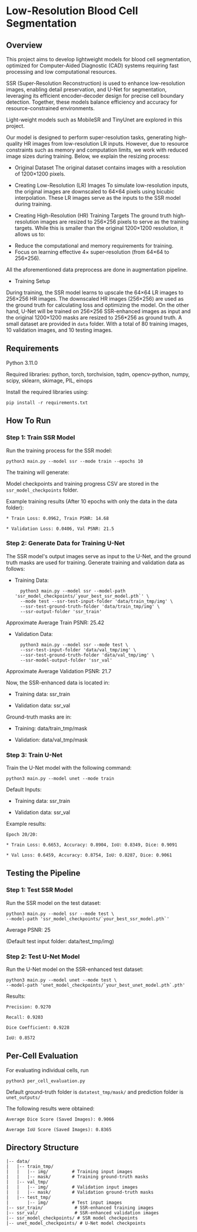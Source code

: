 # Low-Resolution Blood Cell Segmentation

## Overview

This project aims to develop lightweight models for blood cell segmentation, optimized for Computer-Aided Diagnostic (CAD) systems requiring fast processing and low computational resources.

SSR (Super-Resolution Reconstruction) is used to enhance low-resolution images, enabling detail preservation, and U-Net for segmentation, leveraging its efficient encoder-decoder design for precise cell boundary detection. Together, these models balance efficiency and accuracy for resource-constrained environments.

Light-weight models such as MobileSR and TinyUnet are explored in this project.

Our model is designed to perform super-resolution tasks, generating high-quality HR images from low-resolution LR inputs. However, due to resource constraints such as memory and computation limits, we work with reduced image sizes during training. Below, we explain the resizing process:

* Original Dataset
The original dataset contains images with a resolution of 1200×1200 pixels.
* Creating Low-Resolution (LR) Images
To simulate low-resolution inputs, the original images are downscaled to 64×64 pixels using bicubic interpolation. These LR images serve as the inputs to the SSR model during training.

* Creating High-Resolution (HR) Training Targets
The ground truth high-resolution images are resized to 256×256 pixels to serve as the training targets. While this is smaller than the original 1200×1200 resolution, it allows us to:

- Reduce the computational and memory requirements for training.
- Focus on learning effective 4× super-resolution (from 64×64 to 256×256).

All the aforementioned data preprocess are done in augmentation pipeline.

* Training Setup
  
During training, the SSR model learns to upscale the 64×64 LR images to 256×256 HR images. The downscaled HR images (256×256) are used as the ground truth for calculating loss and optimizing the model.
On the other hand, U-Net will be trained on 256×256 SSR-enhanced images as input and the original 1200×1200 masks are resized to 256*256 as ground truth.
A small dataset are provided in `data` folder. With a total of 80 training images, 10 validation images, and 10 testing images.
## Requirements

Python 3.11.0

Required libraries: python, torch, torchvision, tqdm, opencv-python, numpy, scipy, sklearn, skimage, PIL, einops

Install the required libraries using:

`pip install -r requirements.txt`

## How To Run

### Step 1: Train SSR Model

Run the training process for the SSR model:

    python3 main.py --model ssr --mode train --epochs 10

The training will generate:

Model checkpoints and training progress CSV are stored in the `ssr_model_checkpoints` folder.

Example training results (After 10 epochs with only the data in the data folder):

    * Train Loss: 0.0962, Train PSNR: 14.68

    * Validation Loss: 0.0406, Val PSNR: 21.5

### Step 2: Generate Data for Training U-Net

The SSR model's output images serve as input to the U-Net, and the ground truth masks are used for training. 
Generate training and validation data as follows:

* Training Data:

        python3 main.py --model ssr --model-path 'ssr_model_checkpoints/`your_best_ssr_model.pth`' \
        --mode test --ssr-test-input-folder 'data/train_tmp/img' \
        --ssr-test-ground-truth-folder 'data/train_tmp/img' \
        --ssr-output-folder 'ssr_train'

Approximate Average Train PSNR: 25.42

* Validation Data:

        python3 main.py --model ssr --mode test \
        --ssr-test-input-folder 'data/val_tmp/img' \
        --ssr-test-ground-truth-folder 'data/val_tmp/img' \
        --ssr-model-output-folder 'ssr_val'

Approximate Average Validation PSNR: 21.7

Now, the SSR-enhanced data is located in:

* Training data: ssr_train

* Validation data: ssr_val

Ground-truth masks are in:

* Training: data/train_tmp/mask

* Validation: data/val_tmp/mask

### Step 3: Train U-Net

Train the U-Net model with the following command:

    python3 main.py --model unet --mode train

Default Inputs:

* Training data: ssr_train

* Validation data: ssr_val

Example results:

    Epoch 20/20:

    * Train Loss: 0.6653, Accuracy: 0.8904, IoU: 0.8349, Dice: 0.9091

    * Val Loss: 0.6459, Accuracy: 0.8754, IoU: 0.8287, Dice: 0.9061

## Testing the Pipeline

### Step 1: Test SSR Model

Run the SSR model on the test dataset:

    python3 main.py --model ssr --mode test \
    --model-path 'ssr_model_checkpoints/`your_best_ssr_model.pth`'

Average PSNR: 25

(Default test input folder: data/test_tmp/img)

### Step 2: Test U-Net Model

Run the U-Net model on the SSR-enhanced test dataset:

    python3 main.py --model unet --mode test \
    --model-path 'unet_model_checkpoints/`your_best_unet_model.pth`.pth'

Results:

    Precision: 0.9270

    Recall: 0.9203

    Dice Coefficient: 0.9228

    IoU: 0.8572


## Per-Cell Evaluation

For evaluating individual cells, run 

    python3 per_cell_evaluation.py
Default ground-truth folder is `datatest_tmp/mask/` and prediction folder is `unet_outputs/`

The following results were obtained:

    Average Dice Score (Saved Images): 0.9066

    Average IoU Score (Saved Images): 0.8365

## Directory Structure

    |-- data/
    |   |-- train_tmp/
    |   |   |-- img/         # Training input images
    |   |   |-- mask/        # Training ground-truth masks
    |   |-- val_tmp/
    |   |   |-- img/         # Validation input images
    |   |   |-- mask/        # Validation ground-truth masks
    |   |-- test_tmp/
    |       |-- img/         # Test input images
    |-- ssr_train/            # SSR-enhanced training images
    |-- ssr_val/              # SSR-enhanced validation images
    |-- ssr_model_checkpoints/ # SSR model checkpoints
    |-- unet_model_checkpoints/ # U-Net model checkpoints


